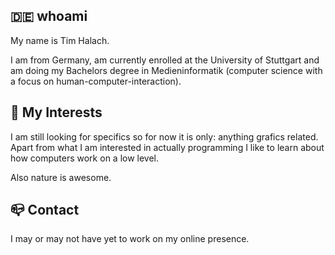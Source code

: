 ## :de: whoami 

My name is Tim Halach.

I am from Germany, am currently enrolled at the University of Stuttgart and am doing my Bachelors degree in Medieninformatik (computer science with a focus on human-computer-interaction).


## :fallen_leaf: My Interests

I am still looking for specifics so for now it is only: anything grafics related.
Apart from what I am interested in actually programming I like to learn about how computers work on a low level.

Also nature is awesome.


## :mailbox_closed: Contact

I may or may not have yet to work on my online presence.
